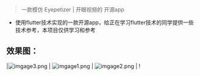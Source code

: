 >  一款模仿 Eyepetizer | 开眼视频的 开源app

- 使用flutter技术实现的一款开源app，给正在学习flutter技术的同学提供一些技术参考，本项目仅供学习和参考


## 效果图：
|![imgage3.png](https://i.postimg.cc/X7QxQwCs/image3.png) |
![imgage1.png](https://i.postimg.cc/g0KdrS5Y/image1.png) |
![imgage2.png](https://i.postimg.cc/4344vRpK/image2.png)  |
!


